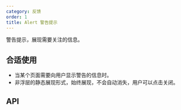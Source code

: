 ```yaml
---
category: 反馈
order: 1 
title: Alert 警告提示
---
```


警告提示，展现需要关注的信息。

## 合适使用

- 当某个页面需要向用户显示警告的信息时。
- 非浮层的静态展现形式，始终展现，不会自动消失，用户可以点击关闭。


## API


